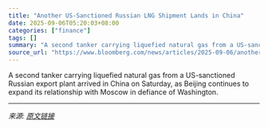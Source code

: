 ```yaml
---
title: "Another US-Sanctioned Russian LNG Shipment Lands in China"
date: 2025-09-06T05:20:03+08:00
categories: ["finance"]
tags: []
summary: "A second tanker carrying liquefied natural gas from a US-sanctioned Russian export plant arrived in China on Saturday, as Beijing continues to expand its relationship with Moscow in defiance of Washin"
source_url: "https://www.bloomberg.com/news/articles/2025-09-06/another-us-sanctioned-russian-lng-shipment-lands-in-china"
---
```


A second tanker carrying liquefied natural gas from a US-sanctioned Russian export plant arrived in China on Saturday, as Beijing continues to expand its relationship with Moscow in defiance of Washington.

---

*来源: [原文链接](https://www.bloomberg.com/news/articles/2025-09-06/another-us-sanctioned-russian-lng-shipment-lands-in-china)*
